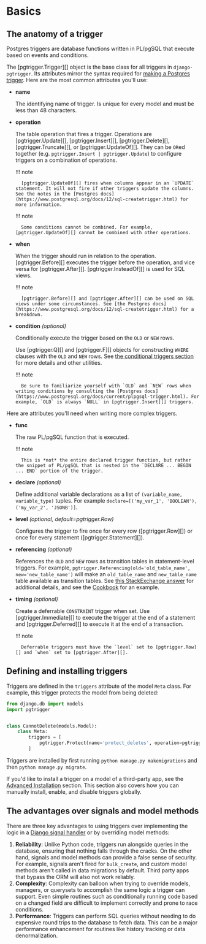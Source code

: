 # Basics

## The anatomy of a trigger

Postgres triggers are database functions written in PL/pgSQL that execute based on events
and conditions.

The [pgtrigger.Trigger][] object is the base class for all triggers in `django-pgtrigger`. Its attributes mirror the syntax required for [making a Postgres trigger](https://www.postgresql.org/docs/current/sql-createtrigger.html). Here are the most common attributes you'll use:

* **name**

    The identifying name of trigger. Is unique for every model and must be less than 48 characters.

* **operation**

    The table operation that fires a trigger. Operations are [pgtrigger.Update][], [pgtrigger.Insert][], [pgtrigger.Delete][], [pgtrigger.Truncate][], or [pgtrigger.UpdateOf][]. They can be `OR`ed together (e.g.  `pgtrigger.Insert | pgtrigger.Update`) to configure triggers on a combination of operations.

    !!! note

        [pgtrigger.UpdateOf][] fires when columns appear in an `UPDATE` statement. It will not fire if other triggers update the columns. See the notes in the [Postgres docs](https://www.postgresql.org/docs/12/sql-createtrigger.html) for more information.

    !!! note

        Some conditions cannot be combined. For example, [pgtrigger.UpdateOf][] cannot be combined with other operations.

* **when**

    When the trigger should run in relation to the operation. [pgtrigger.Before][] executes the trigger before the operation, and vice versa for [pgtrigger.After][]. [pgtrigger.InsteadOf][] is used for SQL views.

    !!! note

        [pgtrigger.Before][] and [pgtrigger.After][] can be used on SQL views under some circumstances. See [the Postgres docs](https://www.postgresql.org/docs/12/sql-createtrigger.html) for a breakdown.

* **condition** *(optional)*

    Conditionally execute the trigger based on the `OLD` or `NEW` rows.

    Use [pgtrigger.Q][] and [pgtrigger.F][] objects for constructing `WHERE` clauses with the `OLD` and `NEW` rows. See [the conditional triggers section](conditional.md) for more details and other utilities.

    !!! note

        Be sure to familiarize yourself with `OLD` and `NEW` rows when writing conditions by consulting the [Postgres docs](https://www.postgresql.org/docs/current/plpgsql-trigger.html). For example, `OLD` is always `NULL` in [pgtrigger.Insert][] triggers.

Here are attributes you'll need when writing more complex triggers.

* **func**

    The raw PL/pgSQL function that is executed.

    !!! note

        This is *not* the entire declared trigger function, but rather the snippet of PL/pgSQL that is nested in the `DECLARE ... BEGIN ... END` portion of the trigger.

* **declare** *(optional)*

    Define additional variable declarations as a list of `(variable_name, variable_type)` tuples. For example `declare=[('my_var_1', 'BOOLEAN'), ('my_var_2', 'JSONB')]`.

* **level** *(optional, default=pgtrigger.Row)*

    Configures the trigger to fire once for every row ([pgtrigger.Row][]) or once for every statement ([pgtrigger.Statement][]).

* **referencing** *(optional)*

    References the `OLD` and `NEW` rows as transition tables in statement-level triggers. For example, `pgtrigger.Referencing(old='old_table_name', new='new_table_name')` will make an `old_table_name` and `new_table_name` table available as transition tables. See [this StackExchange answer](https://dba.stackexchange.com/a/177468) for additional details, and see the [Cookbook](cookbook.md) for an example.

* **timing** *(optional)*

    Create a deferrable `CONSTRAINT` trigger when set. Use [pgtrigger.Immediate][] to execute the trigger at the end of a statement and [pgtrigger.Deferred][] to execute it at the end of a transaction.

    !!! note

        Deferrable triggers must have the `level` set to [pgtrigger.Row][] and `when` set to [pgtrigger.After][].

## Defining and installing triggers

Triggers are defined in the `triggers` attribute of the model `Meta` class. For example, this trigger protects the model from being deleted:

```python
from django.db import models
import pgtrigger


class CannotDelete(models.Model):
    class Meta:
        triggers = [
            pgtrigger.Protect(name='protect_deletes', operation=pgtrigger.Delete)
        ]
```

Triggers are installed by first running `python manage.py makemigrations` and then `python manage.py migrate`.

If you'd like to install a trigger on a model of a third-party app, see the [Advanced Installation](advanced_installation.md) section. This section also covers how you can manually install, enable, and disable triggers globally.

<a id="advantages_of_triggers"></a>
## The advantages over signals and model methods

There are three key advantages to using triggers over implementing the logic in a [Django signal handler](https://docs.djangoproject.com/en/4.1/topics/signals/) or by overriding model methods:

1. **Reliability**: Unlike Python code, triggers run alongside queries in the database, ensuring that nothing falls through the cracks. On the other hand, signals and model methods can provide a false sense of security. For example, signals aren't fired for `bulk_create`, and custom model methods aren't called in data migrations by default. Third party apps that bypass the ORM will also not work reliably.
2. **Complexity**: Complexity can balloon when trying to override models, managers, or querysets to accomplish the same logic a trigger can support. Even simple routines such as conditionally running code based on a changed field are difficult to implement correctly and prone to race conditions.
3. **Performance**: Triggers can perform SQL queries without needing to do expensive round trips to the database to fetch data. This can be a major performance enhancement for routines like history tracking or data denormalization.
